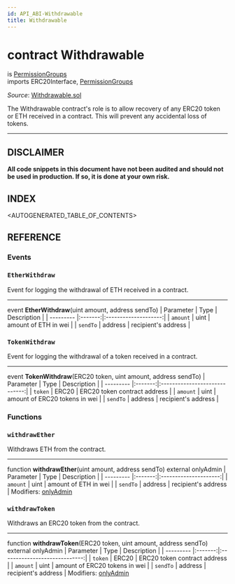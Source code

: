 ```yaml
---
id: API_ABI-Withdrawable
title: Withdrawable
---
```

# contract Withdrawable
is [PermissionGroups](api_abi-permissiongroups.md)\
imports ERC20Interface, [PermissionGroups](api_abi-permissiongroups.md)

*Source*: [Withdrawable.sol](https://github.com/KyberNetwork/smart-contracts/blob/master/contracts/Withdrawable.sol)

The Withdrawable contract's role is to allow recovery of any ERC20 token or ETH received in a contract. This will prevent any accidental loss of tokens.
___
## DISCLAIMER
**All code snippets in this document have not been audited and should not be used in production. If so, it is done at your own risk.**

## INDEX

<AUTOGENERATED_TABLE_OF_CONTENTS>

## REFERENCE

### Events

### `EtherWithdraw`
Event for logging the withdrawal of ETH received in a contract.
___
event __EtherWithdraw__(uint amount, address sendTo)
| Parameter | Type    | Description          |
| --------- |:-------:|:--------------------:|
| `amount`  | uint    | amount of ETH in wei |
| `sendTo`  | address | recipient's address  |
<br />

### `TokenWithdraw`
Event for logging the withdrawal of a token received in a contract.
___
event __TokenWithdraw__(ERC20 token, uint amount, address sendTo)
| Parameter | Type    | Description                   |
| --------- |:-------:|:-----------------------------:|
| `token`   | ERC20   | ERC20 token contract address  |
| `amount`  | uint    | amount of ERC20 tokens in wei |
| `sendTo`  | address | recipient's address           |
<br />

### Functions

### `withdrawEther`
Withdraws ETH from the contract.
___
function __withdrawEther__(uint amount, address sendTo) external onlyAdmin
| Parameter | Type    | Description           |
| --------- |:-------:|:---------------------:|
| `amount`  | uint    | amount of ETH in wei  |
| `sendTo`  | address | recipient's address   |
Modifiers: [onlyAdmin](api_abi-permissiongroups.md#onlyadmin)
<br />


### `withdrawToken`
Withdraws an ERC20 token from the contract.
___
function __withdrawToken__(ERC20 token, uint amount, address sendTo) external onlyAdmin
| Parameter | Type    | Description                   |
| --------- |:-------:|:-----------------------------:|
| `token`   | ERC20   | ERC20 token contract address  |
| `amount`  | uint    | amount of ERC20 tokens in wei |
| `sendTo`  | address | recipient's address           |
Modifiers: [onlyAdmin](api_abi-permissiongroups.md#onlyadmin)
<br />
